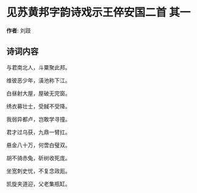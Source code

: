 # 见苏黄邦字韵诗戏示王倅安国二首  其一

**作者**: 刘跂

## 诗词内容

与君南北人，斗粟聚此邦。

维彼恶少年，潢池称下江。

白昼射大屋，屋破无完窗。

绣衣募壮士，受馘不受降。

我弱异都卢，岂敢学寻撞。

君才过乌获，九鼎一臂扛。

悬金八十万，何啻白璧双。

胡不骑赤兔，斫树收死庞。

坐宽刺史忧，不复念政厖。

凯旋夹道迎，父老集瓶缸。

